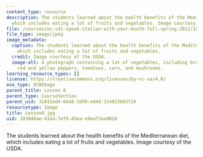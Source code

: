 ```yaml
---
content_type: resource
description: The students learned about the health benefits of the Mediterranean diet,
  which includes eating a lot of fruits and vegetables. Image courtesy of the USDA.
file: /courses/es-s41-speak-italian-with-your-mouth-full-spring-2012/103848ae41da7ef945eae9eaf3aa902d_Lesson8.jpg
file_type: image/jpeg
image_metadata:
  caption: The students learned about the health benefits of the Mediterranean diet,
    which includes eating a lot of fruits and vegetables.
  credit: Image courtesy of the USDA.
  image-alt: A photograph containing a lot of vegetables, including broccoli, cauliflower,
    red and yellow peppers, tomatoes, corn, and mushrooms.
learning_resource_types: []
license: https://creativecommons.org/licenses/by-nc-sa/4.0/
ocw_type: OCWImage
parent_title: Lesson 8
parent_type: CourseSection
parent_uid: 31012ed4-66e8-2d99-ed4d-314823b03f20
resourcetype: Image
title: Lesson8.jpg
uid: 103848ae-41da-7ef9-45ea-e9eaf3aa902d
---
```

The students learned about the health benefits of the Mediterranean diet, which includes eating a lot of fruits and vegetables. Image courtesy of the USDA.